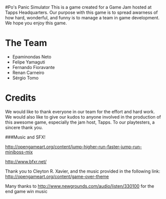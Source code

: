 
#Po's Panic Simulator
This is a game created for a Game Jam hosted at Tapps Headquarters. Our purpose with this game is to spread awarness of how hard, wonderful, and funny is to manage a team in game development. We hope you enjoy this game.


# The Team
* Epaminondas Neto
* Felipe Yamaguti
* Fernando Fioravante
* Renan Carneiro
* Sérgio Tomo


# Credits

We would like to thank everyone in our team for the effort and hard work. We would also like to give our kudos to anyone involved in the production of this awesome game, especially the jam host, Tapps. To our playtesters, a sincere thank you.


###Music and SFX!

http://opengameart.org/content/jump-higher-run-faster-jump-run-miniboss-mix

http://www.bfxr.net/

Thank you to Cleyton R. Xavier, and the music provided in the following link: http://opengameart.org/content/game-over-theme

Many thanks to http://www.newgrounds.com/audio/listen/330100 for the end game win music

